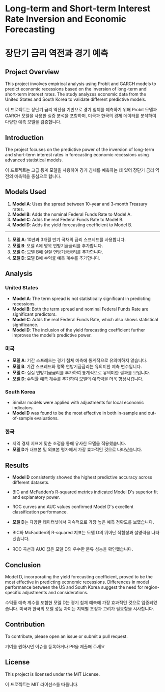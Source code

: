 # Long-term and Short-term Interest Rate Inversion and Economic Forecasting
# 장단기 금리 역전과 경기 예측


## Project Overview
This project involves empirical analysis using Probit and GARCH models to predict economic recessions based on the inversion of long-term and short-term interest rates. The study analyzes economic data from the United States and South Korea to validate different predictive models.

이 프로젝트는 장단기 금리 역전을 기반으로 경기 침체를 예측하기 위해 Probit 모델과 GARCH 모델을 사용한 실증 분석을 포함하며, 미국과 한국의 경제 데이터를 분석하여 다양한 예측 모델을 검증합니다.



## Introduction
The project focuses on the predictive power of the inversion of long-term and short-term interest rates in forecasting economic recessions using advanced statistical models.

이 프로젝트는 고급 통계 모델을 사용하여 경기 침체를 예측하는 데 있어 장단기 금리 역전의 예측력을 중심으로 합니다.



## Models Used
1. **Model A**: Uses the spread between 10-year and 3-month Treasury rates.
2. **Model B**: Adds the nominal Federal Funds Rate to Model A.
3. **Model C**: Adds the real Federal Funds Rate to Model B.
4. **Model D**: Adds the yield forecasting coefficient to Model B.

---

1. **모델 A**: 10년과 3개월 만기 국채의 금리 스프레드를 사용합니다.
2. **모델 B**: 모델 A에 명목 연방기금금리를 추가합니다.
3. **모델 C**: 모델 B에 실질 연방기금금리를 추가합니다.
4. **모델 D**: 모델 B에 수익률 예측 계수를 추가합니다.



## Analysis
### United States
- **Model A**: The term spread is not statistically significant in predicting recessions.
- **Model B**: Both the term spread and nominal Federal Funds Rate are significant predictors.
- **Model C**: Adds the real Federal Funds Rate, which also shows statistical significance.
- **Model D**: The inclusion of the yield forecasting coefficient further improves the model’s predictive power.

### 미국
- **모델 A**: 기간 스프레드는 경기 침체 예측에 통계적으로 유의미하지 않습니다.
- **모델 B**: 기간 스프레드와 명목 연방기금금리는 유의미한 예측 변수입니다.
- **모델 C**: 실질 연방기금금리를 추가하여 통계적으로 유의미한 결과를 보입니다.
- **모델 D**: 수익률 예측 계수를 추가하여 모델의 예측력을 더욱 향상시킵니다.

### South Korea
- Similar models were applied with adjustments for local economic indicators.
- **Model D** was found to be the most effective in both in-sample and out-of-sample evaluations.

### 한국
- 지역 경제 지표에 맞춘 조정을 통해 유사한 모델을 적용했습니다.
- **모델 D**가 내표본 및 외표본 평가에서 가장 효과적인 것으로 나타났습니다.


## Results
- **Model D** consistently showed the highest predictive accuracy across different datasets.
- BIC and McFadden’s R-squared metrics indicated Model D's superior fit and explanatory power.
- ROC curves and AUC values confirmed Model D's excellent classification performance.

- **모델 D**는 다양한 데이터셋에서 지속적으로 가장 높은 예측 정확도를 보였습니다.
- BIC와 McFadden의 R-squared 지표는 모델 D의 뛰어난 적합성과 설명력을 나타냈습니다.
- ROC 곡선과 AUC 값은 모델 D의 우수한 분류 성능을 확인했습니다.


## Conclusion
Model D, incorporating the yield forecasting coefficient, proved to be the most effective in predicting economic recessions. Differences in model performance between the US and South Korea suggest the need for region-specific adjustments and considerations.

수익률 예측 계수를 포함한 모델 D는 경기 침체 예측에 가장 효과적인 것으로 입증되었습니다. 미국과 한국의 모델 성능 차이는 지역별 조정과 고려가 필요함을 시사합니다.


## Contribution
To contribute, please open an issue or submit a pull request.

기여를 원하시면 이슈를 등록하거나 PR을 제출해 주세요


## License
This project is licensed under the MIT License.

이 프로젝트는 MIT 라이선스를 따릅니다.
